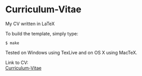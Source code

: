 Curriculum-Vitae
================

My CV written in LaTeX

To build the template, simply type:  

```
$ make

```
Tested on Windows using TexLive and on OS X using MacTeX.

Link to CV:  
[Curriculum-Vitae](https://github.com/flippingtables/Curriculum-Vitae/blob/master/CV-Joannes-i-Sandagerdi.pdf)
